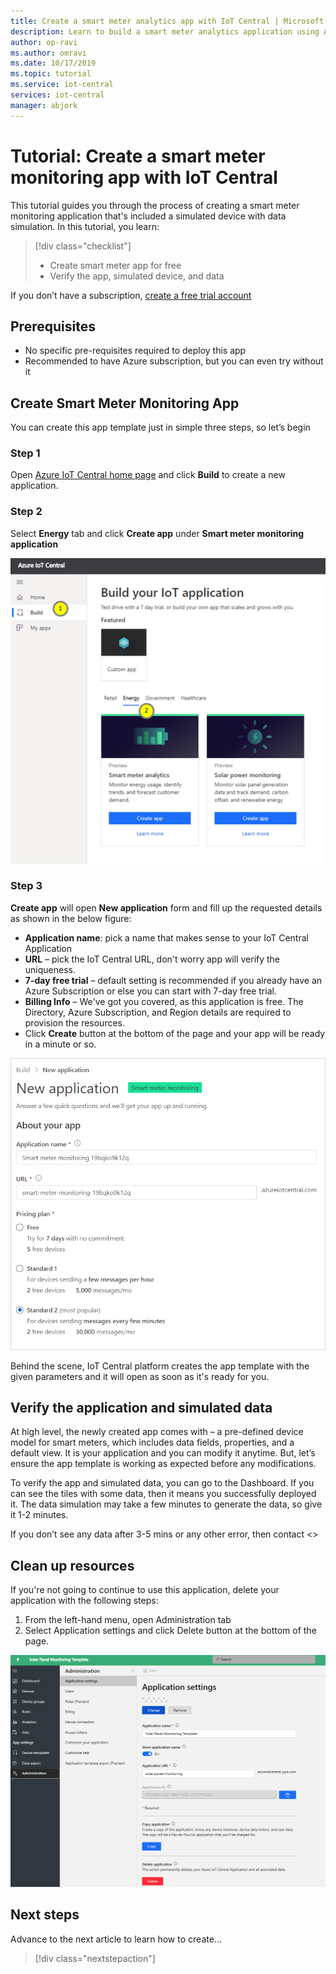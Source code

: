 ```yaml
---
title: Create a smart meter analytics app with IoT Central | Microsoft Docs
description: Learn to build a smart meter analytics application using Azure IoT Central application templates.
author: op-ravi
ms.author: omravi
ms.date: 10/17/2019
ms.topic: tutorial
ms.service: iot-central
services: iot-central
manager: abjork
---
```


# Tutorial: Create a smart meter monitoring app with IoT Central 

This tutorial guides you through the process of creating a smart meter monitoring application that's included a simulated device with data simulation. In this tutorial, you learn:

> [!div class="checklist"]
> * Create smart meter app for free
> * Verify the app, simulated device, and data


If you don’t have a subscription, [create a free trial account](https://azure.microsoft.com/free)

## Prerequisites

- No specific pre-requisites required to deploy this app
- Recommended to have Azure subscription, but you can even try without it


## Create Smart Meter Monitoring App 

You can create this app template just in simple three steps, so let’s begin 

### Step 1

Open [Azure IoT Central home page](https://apps.azureiotcentral-ppe.com) and click **Build** to create a new application. 


### Step 2
Select **Energy** tab and click **Create app** under **Smart meter monitoring application**

![Build App](media/tutorial-iot-central-smart-meter/smart-meter-build.png)


### Step 3

**Create app** will open **New application** form and fill up the requested details as shown in the below figure:
* **Application name**: pick a name that makes sense to your IoT Central Application
* **URL** – pick the IoT Central URL, don't worry app will verify the uniqueness.
* **7-day free trial** – default setting is recommended if you already have an Azure Subscription or else you can start with 7-day free trial. 
* **Billing Info** – We've got you covered, as this application is free. The Directory, Azure Subscription, and Region details are required to provision the resources.
* Click **Create** button at the bottom of the page and your app will be ready in a minute or so. 

![New application form](media/tutorial-iot-central-smart-meter/smart-meter-create-new-app.png)


Behind the scene, IoT Central platform creates the app template with the given parameters and it will open as soon as it's ready for you. 



## Verify the application and simulated data

At high level, the newly created app comes with – a pre-defined device model for smart meters, which includes data fields, properties, and a default view. It is your application and you can modify it anytime. But, let’s ensure the app template is working as expected before any modifications.

To verify the app and simulated data, you can go to the Dashboard. If you can see the tiles with some data, then it means you successfully deployed it. The data simulation may take a few minutes to generate the data, so give it 1-2 minutes.  

If you don’t see any data after 3-5 mins or any other error, then contact <> 



## Clean up resources
If you're not going to continue to use this application, delete your application with the following steps:

1. From the left-hand menu, open Administration tab
2. Select Application settings and click Delete button at the bottom of the page. 

![Delete application](media/tutorial-iot-central-smart-meter/smart-meter-delete-app.png)


## Next steps

Advance to the next article to learn how to create...
> [!div class="nextstepaction"]
